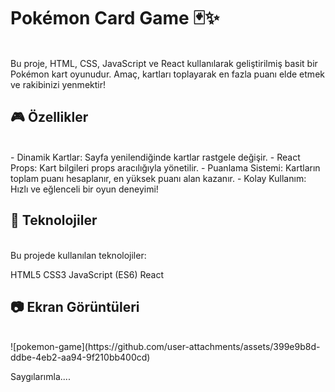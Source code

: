 
# Pokémon Card Game 🃏✨
<br/>
Bu proje, HTML, CSS, JavaScript ve React kullanılarak geliştirilmiş basit bir Pokémon kart oyunudur. Amaç, kartları toplayarak en fazla puanı elde etmek ve rakibinizi yenmektir!

## 🎮 Özellikler
<br/>
- Dinamik Kartlar: Sayfa yenilendiğinde kartlar rastgele değişir.
- React Props: Kart bilgileri props aracılığıyla yönetilir.
- Puanlama Sistemi: Kartların toplam puanı hesaplanır, en yüksek puanı alan kazanır.
- Kolay Kullanım: Hızlı ve eğlenceli bir oyun deneyimi!

## 🚀 Teknolojiler
<br/>
Bu projede kullanılan teknolojiler:

HTML5
CSS3
JavaScript (ES6)
React

## 📷 Ekran Görüntüleri
<br/>
![pokemon-game](https://github.com/user-attachments/assets/399e9b8d-ddbe-4eb2-aa94-9f210bb400cd)


Saygılarımla....
